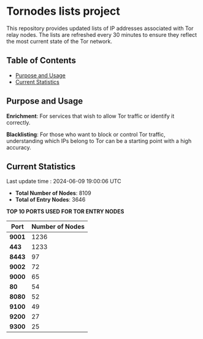 # Tornodes lists project

This repository provides updated lists of IP addresses associated with Tor relay nodes. The lists are refreshed every 30 minutes to ensure they reflect the most current state of the Tor network.

## Table of Contents

- [Purpose and Usage](#purpose-and-usage)
- [Current Statistics](#current-statistics)


## Purpose and Usage

**Enrichment**: For services that wish to allow Tor traffic or identify it correctly.

**Blacklisting**: For those who want to block or control Tor traffic, understanding which IPs belong to Tor can be a starting point with a high accuracy.

## Current Statistics

Last update time : 2024-06-09 19:00:06 UTC

- **Total Number of Nodes**: 8109
- **Total of Entry Nodes**: 3646

**TOP 10 PORTS USED FOR TOR ENTRY NODES**

| **Port** | **Number of Nodes** |
|------|-----------------|
| **9001**   | 1236  |
| **443**   | 1233  |
| **8443**   | 97  |
| **9002**   | 72  |
| **9000**   | 65  |
| **80**   | 54  |
| **8080**   | 52  |
| **9100**   | 49  |
| **9200**   | 27  |
| **9300**   | 25  |

